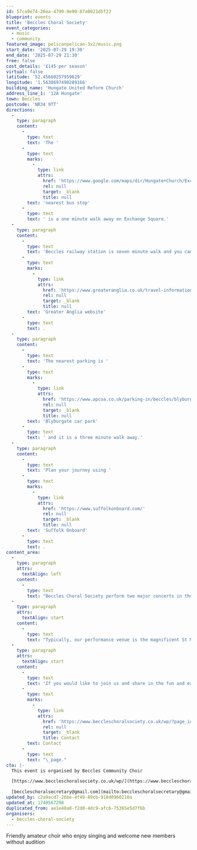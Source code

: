 ```yaml
---
id: 57ca9e74-26ea-4799-9e90-87a0021d5f23
blueprint: events
title: 'Beccles Choral Society'
event_categories:
  - music
  - community
featured_image: pelicanpelican-3x2/music.png
start_date: '2025-07-29 19:30'
end_date: '2025-07-29 21:30'
free: false
cost_details: '£145 per season'
virtual: false
latitude: '52.45660257959629'
longitude: '1.5638697490289166'
building_name: 'Hungate United Reform Church'
address_line_1: '12A Hungate'
town: Beccles
postcode: 'NR34 9TT'
directions:
  -
    type: paragraph
    content:
      -
        type: text
        text: 'The '
      -
        type: text
        marks:
          -
            type: link
            attrs:
              href: 'https://www.google.com/maps/dir/Hungate+Church/Exchange+Square,+Beccles+NR34+9HH/@52.4568269,1.5625858,18z/data=!3m1!4b1!4m14!4m13!1m5!1m1!1s0x47d9f617ea491091:0xf093721ed290f16c!2m2!1d1.5638851!2d52.4564865!1m5!1m1!1s0x47d9f617e6b9a41f:0x549ec5a2f09017a3!2m2!1d1.563902!2d52.457169!3e2?entry=ttu&g_ep=EgoyMDI1MDIyNC4wIKXMDSoJLDEwMjExNDUzSAFQAw%3D%3D'
              rel: null
              target: _blank
              title: null
        text: 'nearest bus stop'
      -
        type: text
        text: ' is a one minute walk away on Exchange Square.'
  -
    type: paragraph
    content:
      -
        type: text
        text: 'Beccles railway station is seven minute walk and you can find up to date timetables on the '
      -
        type: text
        marks:
          -
            type: link
            attrs:
              href: 'https://www.greateranglia.co.uk/travel-information/station-information/suy'
              rel: null
              target: _blank
              title: null
        text: 'Greater Anglia website'
      -
        type: text
        text: .
  -
    type: paragraph
    content:
      -
        type: text
        text: 'The nearest parking is '
      -
        type: text
        marks:
          -
            type: link
            attrs:
              href: 'https://www.apcoa.co.uk/parking-in/beccles/blyburgate-beccles/'
              rel: null
              target: _blank
              title: null
        text: 'Blyburgate car park'
      -
        type: text
        text: ' and it is a three minute walk away.'
  -
    type: paragraph
    content:
      -
        type: text
        text: 'Plan your journey using '
      -
        type: text
        marks:
          -
            type: link
            attrs:
              href: 'https://www.suffolkonboard.com/'
              rel: null
              target: _blank
              title: null
        text: 'Suffolk Onboard'
      -
        type: text
        text: .
content_area:
  -
    type: paragraph
    attrs:
      textAlign: left
    content:
      -
        type: text
        text: "Beccles Choral Society perform two major concerts in the year, usually November and May, singing a wide variety of major choral works, supported by professional soloists and a professional orchestra as required. \_December is our locally famous, annual Family Christmas concert, with audience participation and supported by the Waveney Concert Band. "
  -
    type: paragraph
    attrs:
      textAlign: start
    content:
      -
        type: text
        text: "Typically, our performance venue is the magnificent St Michael the Archangel Church in Beccles. \_Every other year, we have sung at the Snape Maltings concert hall, merging with another local choir to sing larger, major works, and accompanied by a London orchestra. Recent performances have included Verdi’s ” Requiem” and Vaughan Williams’ magnificent ” Sea Symphony”. "
  -
    type: paragraph
    attrs:
      textAlign: start
    content:
      -
        type: text
        text: 'If you would like to join us and share in the fun and excitement of our music making or find out more information, please visit the '
      -
        type: text
        marks:
          -
            type: link
            attrs:
              href: 'https://www.beccleschoralsociety.co.uk/wp/?page_id=13'
              rel: null
              target: _blank
              title: Contact
        text: Contact
      -
        type: text
        text: "\_page."
cta: |-
  This event is organised by Beccles Community Choir

  [https://www.beccleschoralsociety.co.uk/wp/](https://www.beccleschoralsociety.co.uk/wp/) 

  [beccleschoralsecretary@gmail.com](mailto:beccleschoralsecretary@gmail.com)
updated_by: c2a9acd7-26be-4f49-89cb-918d0960210a
updated_at: 1740567298
duplicated_from: ae1e48a0-f2d0-4dc9-afc6-75365e5d7f6b
organisers:
  - beccles-choral-society
---
```

Friendly amateur choir who enjoy singing and welcome new members without audition